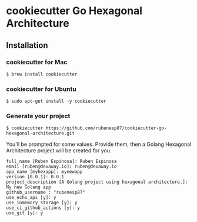# cookiecutter Go Hexagonal Architecture

## Installation

### cookiecutter for Mac
```console
$ brew install cookiecutter
```

### cookiecutter for Ubuntu
```console
$ sudo apt-get install -y cookiecutter
```

### Generate your project
```console
$ cookiecutter https://github.com/rubenesp87/cookiecutter-go-hexagonal-architecture.git
```

You'll be prompted for some values. Provide them, then a Golang Hexagonal Architecture project will be created for you.
```console
full_name [Ruben Espinosa]: Ruben Espinosa
email [ruben@devaway.io]: ruben@devaway.io
app_name [myhexapp]: mynewapp
version [0.0.1]: 0.0.1
project_description [A Golang project using hexagonal architecture.]: My new Golang app
github_username : "rubenesp87"
use_echo_api [y]: y
use_inmemory_storage [y]: y
use_ci_github_actions [y]: y
use_git [y]: y
```